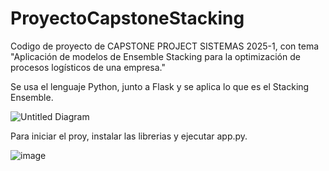 ﻿# ProyectoCapstoneStacking

Codigo de proyecto de CAPSTONE PROJECT SISTEMAS 2025-1, con tema "Aplicación de modelos de Ensemble Stacking para la optimización de procesos logísticos de una empresa."

Se usa el lenguaje Python, junto a Flask y se aplica lo que es el Stacking Ensemble.

![Untitled Diagram](https://github.com/user-attachments/assets/c9ad9409-fc89-411c-a30b-afa0224ce751)

Para iniciar el proy, instalar las librerias y ejecutar app.py.

![image](https://github.com/user-attachments/assets/3409adf2-09da-44fe-87e8-d620ac311b74)
